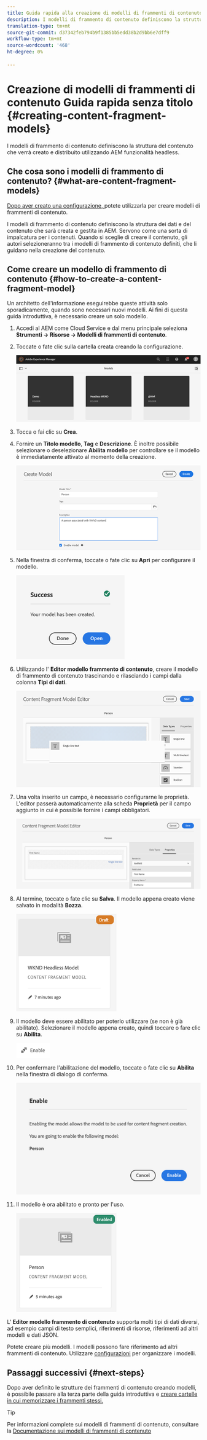 ```yaml
---
title: Guida rapida alla creazione di modelli di frammenti di contenuto senza titolo
description: I modelli di frammento di contenuto definiscono la struttura del contenuto che verrà creato e distribuito utilizzando AEM funzionalità headless.
translation-type: tm+mt
source-git-commit: d37342feb794b9f1385bb5edd38b2d9bb6e7dff9
workflow-type: tm+mt
source-wordcount: '468'
ht-degree: 0%

---
```



# Creazione di modelli di frammenti di contenuto Guida rapida senza titolo {#creating-content-fragment-models}

I modelli di frammento di contenuto definiscono la struttura del contenuto che verrà creato e distribuito utilizzando AEM funzionalità headless.

## Che cosa sono i modelli di frammento di contenuto? {#what-are-content-fragment-models}

[Dopo aver creato una configurazione, ](create-configuration.md) potete utilizzarla per creare modelli di frammenti di contenuto.

I modelli di frammento di contenuto definiscono la struttura dei dati e del contenuto che sarà creata e gestita in AEM. Servono come una sorta di impalcatura per i contenuti. Quando si sceglie di creare il contenuto, gli autori selezioneranno tra i modelli di frammento di contenuto definiti, che li guidano nella creazione del contenuto.

## Come creare un modello di frammento di contenuto {#how-to-create-a-content-fragment-model}

Un architetto dell&#39;informazione eseguirebbe queste attività solo sporadicamente, quando sono necessari nuovi modelli. Ai fini di questa guida introduttiva, è necessario creare un solo modello.

1. Accedi al AEM come Cloud Service e dal menu principale seleziona **Strumenti -> Risorse -> Modelli di frammenti di contenuto**.
1. Toccate o fate clic sulla cartella creata creando la configurazione.

   ![La cartella models](../assets/models-folder.png)
1. Tocca o fai clic su **Crea**.
1. Fornire un **Titolo modello**, **Tag** e **Descrizione**. È inoltre possibile selezionare o deselezionare **Abilita modello** per controllare se il modello è immediatamente attivato al momento della creazione.

   ![Creare un modello](../assets/models-create.png)
1. Nella finestra di conferma, toccate o fate clic su **Apri** per configurare il modello.

   ![Finestra di conferma](../assets/models-confirmation.png)
1. Utilizzando l&#39; **Editor modello frammento di contenuto**, creare il modello di frammento di contenuto trascinando e rilasciando i campi dalla colonna **Tipi di dati**.

   ![Trascinare i campi](../assets/models-drag-and-drop.png)

1. Una volta inserito un campo, è necessario configurarne le proprietà. L&#39;editor passerà automaticamente alla scheda **Proprietà** per il campo aggiunto in cui è possibile fornire i campi obbligatori.

   ![Configurare le proprietà](../assets/models-configure-properties.png)
1. Al termine, toccate o fate clic su **Salva**. Il modello appena creato viene salvato in modalità **Bozza**.

   ![Modello in modalità bozza](../assets/models-draft.png)
1. Il modello deve essere abilitato per poterlo utilizzare (se non è già abilitato). Selezionare il modello appena creato, quindi toccare o fare clic su **Abilita**.

   ![Abilitazione del modello](../assets/models-enable.png)
1. Per confermare l&#39;abilitazione del modello, toccate o fate clic su **Abilita** nella finestra di dialogo di conferma.

   ![Attivazione della finestra di dialogo di conferma](../assets/models-enabling.png)
1. Il modello è ora abilitato e pronto per l&#39;uso.

   ![Modello abilitato](../assets/models-enabled.png)

L&#39; **Editor modello frammento di contenuto** supporta molti tipi di dati diversi, ad esempio campi di testo semplici, riferimenti di risorse, riferimenti ad altri modelli e dati JSON.

Potete creare più modelli. I modelli possono fare riferimento ad altri frammenti di contenuto. Utilizzare [configurazioni](create-configuration.md) per organizzare i modelli.

## Passaggi successivi {#next-steps}

Dopo aver definito le strutture dei frammenti di contenuto creando modelli, è possibile passare alla terza parte della guida introduttiva e [creare cartelle in cui memorizzare i frammenti stessi.](create-assets-folder.md)

>[!TIP]
>
>Per informazioni complete sui modelli di frammenti di contenuto, consultare la [Documentazione sui modelli di frammenti di contenuto](/help/assets/content-fragments/content-fragments-models.md)
